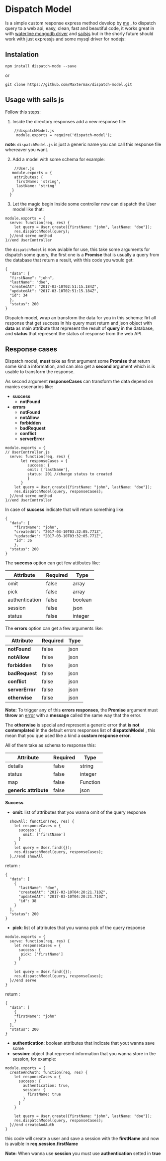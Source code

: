 Dispatch Model
===================
Is a simple custom response express method develop by [me](https://github.com/maxtermax) , to dispatch query to a web api, easy, clean, fast and beautiful code, it works great in with [waterline mongodb driver](https://github.com/vanetix/waterline) and [sailsjs](http://sailsjs.com/) but in the shorly future should work with just expressjs and some mysql driver for nodejs:

Instalation
-------------

    npm install dispatch-mode --save

or

    git clone https://github.com/Maxtermax/dispatch-model.git



Usage with sails js
-------------
Follow this steps:

 1. Inside the directory responses add a new response file:
```
    //dispatchModel.js
     module.exports = require('dispatch-model');
```

**note**:  `dispatchModel.js` is just a generic name you can call this response file whereaver you want.

 2. Add a model with some schema for example:
```
    //User.js
   module.exports = {
    attributes: {
     firstName: 'string',
     lastName: 'string'
   }
  }
```

 3. Let the magic begin
 Inside some controller now can dispatch the User model like that:
```
module.exports = {
  serve: function(req, res) {
    let query = User.create({firstName: "john", lastName: "doe"});
    res.dispatchModel(query);
  }//end serve method
}//end UserController
```
the `dispatchModel` is now aviable for use, this take some arguments for dispatch some query, the first one is a **Promise**  that is usually a query from the database that return a result, with this code you would get:
```
{
  "data": {
  "firstName": "john",
  "lastName": "doe",
  "createdAt": "2017-03-10T02:51:15.184Z",
  "updatedAt": "2017-03-10T02:51:15.184Z",
  "id": 34
  },
  "status": 200
}
```
Dispatch model, wrap an transform the data for you in this schema:
firt all response that get success in his query must return and json object with **data** as main attribute that represent the result of **query** in the database, and **status** that represent the status of response from the web API.



Response cases
-------------
Dispatch model, **must** take as first argument some **Promise** that return some kind a information, and can also get a **second** argument which is is usable to transform the response.

As second argument **responseCases** can transform the data depend on manies escenarios like:

 - **success**
   - **notFound**
 - **errors**
   - **notFound**
   - **notAllow**
   - **forbidden**
   - **badRequest**
   - **conflict**
   - **serverError**

```
module.exports = {
// UserController.js
  serve: function(req, res) {
       let responseCases = {
          success: {
          omit: ['lastName'],
          status: 201 //change status to created
          }
       }
    let query = User.create({firstName: "john", lastName: "doe"});
    res.dispatchModel(query, responseCases);
  }//end serve method
}//end UserController
```
In case of **success** indicate that will return something like:

```
{
  "data": {
    "firstName": "john",
    "createdAt": "2017-03-10T03:32:05.771Z",
    "updatedAt": "2017-03-10T03:32:05.771Z",
    "id": 36
    },
  "status": 200
}
```



The **success** option can get few attibutes like:

Attribute      | Required | Type
--------       | -----    | ----
omit           | false    | array
pick           | false    | array
authentication | false    | boolean
session        | false    | json
status         | false    | integer

The **errors** option can get a few arguments like:

Attribute      | Required | Type
--------       | -----    | ----
**notFound**        | false    | json
**notAllow**        | false    | json
**forbidden**       | false    | json
**badRequest**       | false    | json
**conflict**       | false    | json
**serverError**       | false    | json
**otherwise**      | false | json

**Note:**   To trigger any of this **errors responses**, the **Promise** argument must **throw**  an [error](https://nodejs.org/api/errors.html#errors_new_error_message) with a **message** called the same way that the error.

The **otherwise** is special and represent a generic error that **is not contemplated**  in the default errors responses list of  **dispatchModel** , this mean that you que used like a kind a **custom response error.**

All of them take as schema to response this:

Attribute      | Required | Type
--------       | -----    | ----
details        | false    | string
status         | false    | integer
map            | false    | Function
**generic attribute** | false | json

 **Success**

 - **omit**: list of attributes that you wanna omit of the query response
```
  showAll: function(req, res) {
    let responseCases = {
      success: {
        omit: ['firstName']
      }
    }
    let query = User.find({});
    res.dispatchModel(query, responseCases);
  },//end showAll
```
return :
```
{
  "data": [
    {
      "lastName": "doe",
      "createdAt": "2017-03-10T04:20:21.710Z",
      "updatedAt": "2017-03-10T04:20:21.710Z",
      "id": 38
    }
  ],
  "status": 200
}
```

 - **pick**: list of attributes that you wanna pick of the query response
```
module.exports = {
  serve: function(req, res) {
    let responseCases = {
      success: {
       pick: ['firstName']
      }
    }

    let query = User.find({});
    res.dispatchModel(query, responseCases);
  }//end serve
}
```
 return :
```
{
  "data": [
    {
    "firstName": "john"
    }
  ],
  "status": 200
}
```

 - **authentication**:  boolean attributes that indicate that yout wanna save some
 - **session**: object that represent information that you wanna store in the session, for example:

```
module.exports = {
  createAndAuth: function(req, res) {
    let responseCases = {
      success: {
        authentication: true,
        session: {
          firstName: true
        }
      }
    }

    let query = User.create({firstName: "john", lastName: "doe"});
    res.dispatchModel(query, responseCases);
  }//end createAndAuth
}
```
this code will create a user and save a session with the **firstName**  and now is avaible in **req.session.firstName**

**Note:**  When wanna use **session** you must use **authentication**  setted in **true**
